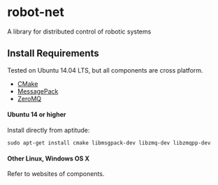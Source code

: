 robot-net
=========
A library for distributed control of robotic systems

## Install Requirements
Tested on Ubuntu 14.04 LTS, but all components are cross platform.

 * [CMake](http://www.cmake.org/)
 * [MessagePack](http://msgpack.org/)
 * [ZeroMQ](http://zeromq.org/)

#### Ubuntu 14 or higher
Install directly from aptitude:

    sudo apt-get install cmake libmsgpack-dev libzmq-dev libzmqpp-dev

#### Other Linux, Windows OS X
Refer to websites of components.
